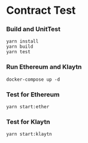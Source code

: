 # Contract Test

### Build and UnitTest

```
yarn install
yarn build
yarn test
```

### Run Ethereum and Klaytn

```
docker-compose up -d
```

### Test for Ethereum

```
yarn start:ether
```

### Test for Klaytn

```
yarn start:klaytn
```
